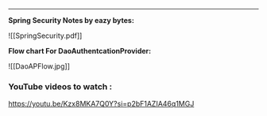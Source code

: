 
-----
**Spring Security Notes by eazy bytes:**

![[SpringSecurity.pdf]]


**Flow chart For DaoAuthentcationProvider:**

![[DaoAPFlow.jpg]]


### YouTube videos to watch : 
 https://youtu.be/Kzx8MKA7Q0Y?si=p2bF1AZIA46q1MGJ